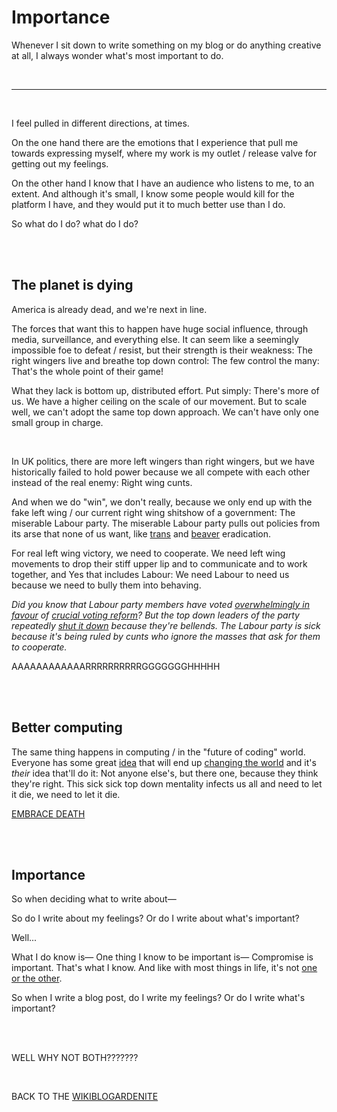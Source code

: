 # Importance

Whenever I sit down to write something on my blog or do anything creative at all, I always wonder what's most important to do.

<br>

<hr>

<br>

I feel pulled in different directions, at times.

On the one hand there are the emotions that I experience that pull me towards expressing myself, where my work is my outlet / release valve for getting out my feelings.

On the other hand I know that I have an audience who listens to me, to an extent. And although it's small, I know some people would kill for the platform I have, and they would put it to much better use than I do.

So what do I do? what do I do? 

<br>

<br>

<h2 id="planet">The planet is dying</h2>

America is already dead, and we're next in line.

The forces that want this to happen have huge social influence, through media, surveillance, and everything else. It can seem like a seemingly impossible foe to defeat / resist, but their strength is their weakness: The right wingers live and breathe top down control: The few control the many: That's the whole point of their game!

What they lack is bottom up, distributed effort. Put simply: There's more of us. We have a higher ceiling on the scale of our movement. But to scale well, we can't adopt the same top down approach. We can't have only one small group in charge. 

<br>

In UK politics, there are more left wingers than right wingers, but we have historically failed to hold power because we all compete with each other instead of the real enemy: Right wing cunts.

And when we do "win", we don't really, because we only end up with the fake left wing / our current right wing shitshow of a government: The miserable Labour party. The miserable Labour party pulls out policies from its arse that none of us want, like [trans](https://transactual.org.uk/blog/2024/08/23/statement-on-the-extended-ban-on-puberty-blockers/) and [beaver](https://www.theguardian.com/environment/2025/jan/14/no-10-blocks-beaver-release-plan-tory-legacy) eradication.

For real left wing victory, we need to cooperate. We need left wing movements to drop their stiff upper lip and to communicate and to work together, and Yes that includes Labour: We need Labour to need us because we need to bully them into behaving.

*Did you know that Labour party members have voted [overwhelmingly in favour](https://www.theguardian.com/politics/2022/sep/26/labour-delegates-back-motion-calling-on-party-to-back-pr) of [crucial voting reform](https://www.independent.co.uk/news/uk/sarah-olney-the-bill-mps-commons-labour-b2658162.html)? But the top down leaders of the party repeatedly [shut it down](https://www.theguardian.com/politics/2022/sep/24/keir-starmer-defies-call-for-changes-to-first-past-the-post-voting-system) because they're bellends. The Labour party is sick because it's being ruled by cunts who ignore the masses that ask for them to cooperate.*

AAAAAAAAAAAARRRRRRRRRRGGGGGGGHHHHH

<br>

<br>

## Better computing

The same thing happens in computing / in the "future of coding" world. Everyone has some great [idea](https://www.todepond.com/wikiblogarden/my-wikiblogarden/no-more-ideas) that will end up [changing the world](https://www.todepond.com/wikiblogardenite/no/more/ideas/in/the/world/) and it's *their* idea that'll do it: Not anyone else's, but there one, because they think they're right. This sick sick top down mentality infects us all and need to let it die, we need to let it die. 

[EMBRACE DEATH](https://www.youtube.com/watch?v=ft6xOAijwFo)

<br>

<br>

## Importance

So when deciding what to write about—

So do I write about my feelings? Or do I write about what's important? 

Well...

What I do know is— One thing I know to be important is— Compromise is important. That's what I know. And like with most things in life, it's not [one or the other](https://www.todepond.com/report/definitions-that-dont-matter/).

So when I write a blog post, do I write my feelings? Or do I write what's important? 

<br>

<br>

WELL WHY NOT BOTH???????

<br>

BACK TO THE [WIKIBLOGARDENITE](/wikiblogardenite)
